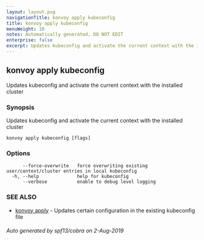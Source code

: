 ```yaml
---
layout: layout.pug
navigationTitle: konvoy apply kubeconfig
title: konvoy apply kubeconfig
menuWeight: 10
notes: Automatically generated, DO NOT EDIT
enterprise: false
excerpt: Updates kubeconfig and activate the current context with the installed cluster
---
```


## konvoy apply kubeconfig

Updates kubeconfig and activate the current context with the installed cluster

### Synopsis

Updates kubeconfig and activate the current context with the installed cluster

```
konvoy apply kubeconfig [flags]
```

### Options

```
      --force-overwrite   force overwriting existing user/context/cluster entries in local kubeconfig
  -h, --help              help for kubeconfig
      --verbose           enable to debug level logging
```

### SEE ALSO

* [konvoy apply](../)	 - Updates certain configuration in the existing kubeconfig file

###### Auto generated by spf13/cobra on 2-Aug-2019
